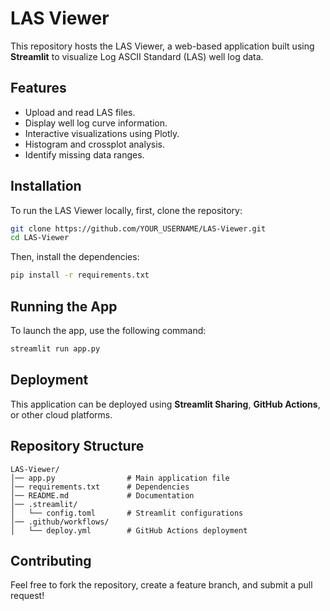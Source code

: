 # LAS Viewer

This repository hosts the LAS Viewer, a web-based application built using **Streamlit** to visualize Log ASCII Standard (LAS) well log data.

## Features
- Upload and read LAS files.
- Display well log curve information.
- Interactive visualizations using Plotly.
- Histogram and crossplot analysis.
- Identify missing data ranges.

## Installation
To run the LAS Viewer locally, first, clone the repository:
```sh
git clone https://github.com/YOUR_USERNAME/LAS-Viewer.git
cd LAS-Viewer
```

Then, install the dependencies:
```sh
pip install -r requirements.txt
```

## Running the App
To launch the app, use the following command:
```sh
streamlit run app.py
```

## Deployment
This application can be deployed using **Streamlit Sharing**, **GitHub Actions**, or other cloud platforms.

## Repository Structure
```
LAS-Viewer/
│── app.py                # Main application file
│── requirements.txt      # Dependencies
│── README.md             # Documentation
│── .streamlit/
│   └── config.toml       # Streamlit configurations
│── .github/workflows/
│   └── deploy.yml        # GitHub Actions deployment
```

## Contributing
Feel free to fork the repository, create a feature branch, and submit a pull request!

